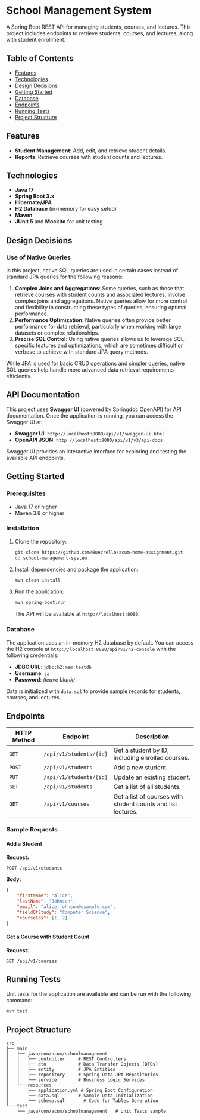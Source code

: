 # School Management System

A Spring Boot REST API for managing students, courses, and lectures. This project includes endpoints to retrieve students, courses, and lectures, along with student enrollment.

## Table of Contents
- [Features](#features)
- [Technologies](#technologies)
- [Design Decisions](#design-decisions)
- [Getting Started](#getting-started)
- [Database](#database)
- [Endpoints](#endpoints)
- [Running Tests](#running-tests)
- [Project Structure](#project-structure)

## Features

- **Student Management**: Add, edit, and retrieve student details.
- **Reports**: Retrieve courses with student counts and lectures.

## Technologies

- **Java 17**
- **Spring Boot 3.x**
- **Hibernate/JPA**
- **H2 Database** (in-memory for easy setup)
- **Maven**
- **JUnit 5** and **Mockito** for unit testing

## Design Decisions

### Use of Native Queries

In this project, native SQL queries are used in certain cases instead of standard JPA queries for the following reasons:

1. **Complex Joins and Aggregations**: Some queries, such as those that retrieve courses with student counts and associated lectures, involve complex joins and aggregations. Native queries allow for more control and flexibility in constructing these types of queries, ensuring optimal performance.
2. **Performance Optimization**: Native queries often provide better performance for data retrieval, particularly when working with large datasets or complex relationships.
3. **Precise SQL Control**: Using native queries allows us to leverage SQL-specific features and optimizations, which are sometimes difficult or verbose to achieve with standard JPA query methods.

While JPA is used for basic CRUD operations and simpler queries, native SQL queries help handle more advanced data retrieval requirements efficiently.

## API Documentation

This project uses **Swagger UI** (powered by Springdoc OpenAPI) for API documentation. Once the application is running, you can access the Swagger UI at:

- **Swagger UI**: `http://localhost:8080/api/v1/swagger-ui.html`
- **OpenAPI JSON**: `http://localhost:8080/api/v1/v3/api-docs`

Swagger UI provides an interactive interface for exploring and testing the available API endpoints.


## Getting Started

### Prerequisites
- Java 17 or higher
- Maven 3.8 or higher

### Installation
1. Clone the repository:
   ```bash
   git clone https://github.com/Buezrello/acum-home-assignment.git
   cd school-management-system
   ```
2. Install dependencies and package the application:
   ```bash
   mvn clean install
   ```
3. Run the application:
   ```bash
   mvn spring-boot:run
   ```
   The API will be available at `http://localhost:8080`.

### Database
The application uses an in-memory H2 database by default. You can access the H2 console at `http://localhost:8080/api/v1/h2-console` with the following credentials:
- **JDBC URL**: `jdbc:h2:mem:testdb`
- **Username**: `sa`
- **Password**: _(leave blank)_

Data is initialized with `data.sql` to provide sample records for students, courses, and lectures.

## Endpoints

| HTTP Method | Endpoint                        | Description                                                  |
|-------------|---------------------------------|--------------------------------------------------------------|
| `GET`       | `/api/v1/students/{id}`         | Get a student by ID, including enrolled courses.             |
| `POST`      | `/api/v1/students`              | Add a new student.                                           |
| `PUT`       | `/api/v1/students/{id}`         | Update an existing student.                                  |
| `GET`       | `/api/v1/students`              | Get a list of all students.                                  |
| `GET`       | `/api/v1/courses`               | Get a list of courses with student counts and list lectures. |

### Sample Requests

#### Add a Student

**Request:**
```http
POST /api/v1/students
```

**Body:**
```json
{
    "firstName": "Alice",
    "lastName": "Johnson",
    "email": "alice.johnson@example.com",
    "fieldOfStudy": "Computer Science",
    "courseIds": [1, 2]
}
```

#### Get a Course with Student Count

**Request:**
```http
GET /api/v1/courses
```

## Running Tests

Unit tests for the application are available and can be run with the following command:
```bash
mvn test
```

## Project Structure

```plaintext
src
├── main
│   ├── java/com/acum/schoolmanagement
│   │   ├── controller     # REST Controllers
│   │   ├── dto            # Data Transfer Objects (DTOs)
│   │   ├── entity         # JPA Entities
│   │   ├── repository     # Spring Data JPA Repositories
│   │   └── service        # Business Logic Services
│   └── resources
│       ├── application.yml # Spring Boot Configuration
│       └── data.sql       # Sample Data Initialization
│       └── schema.sql       # Code for Tables Generation     
└── test
    └── java/com/acum/schoolmanagement   # Unit Tests sample
```

